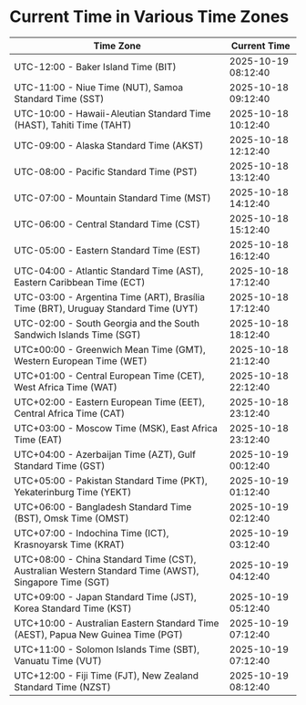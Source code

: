 # Current Time in Various Time Zones

| Time Zone | Current Time |
|-----------|--------------|
| UTC-12:00 - Baker Island Time (BIT) | 2025-10-19 08:12:40 |
| UTC-11:00 - Niue Time (NUT), Samoa Standard Time (SST) | 2025-10-18 09:12:40 |
| UTC-10:00 - Hawaii-Aleutian Standard Time (HAST), Tahiti Time (TAHT) | 2025-10-18 10:12:40 |
| UTC-09:00 - Alaska Standard Time (AKST) | 2025-10-18 12:12:40 |
| UTC-08:00 - Pacific Standard Time (PST) | 2025-10-18 13:12:40 |
| UTC-07:00 - Mountain Standard Time (MST) | 2025-10-18 14:12:40 |
| UTC-06:00 - Central Standard Time (CST) | 2025-10-18 15:12:40 |
| UTC-05:00 - Eastern Standard Time (EST) | 2025-10-18 16:12:40 |
| UTC-04:00 - Atlantic Standard Time (AST), Eastern Caribbean Time (ECT) | 2025-10-18 17:12:40 |
| UTC-03:00 - Argentina Time (ART), Brasília Time (BRT), Uruguay Standard Time (UYT) | 2025-10-18 17:12:40 |
| UTC-02:00 - South Georgia and the South Sandwich Islands Time (SGT) | 2025-10-18 18:12:40 |
| UTC±00:00 - Greenwich Mean Time (GMT), Western European Time (WET) | 2025-10-18 21:12:40 |
| UTC+01:00 - Central European Time (CET), West Africa Time (WAT) | 2025-10-18 22:12:40 |
| UTC+02:00 - Eastern European Time (EET), Central Africa Time (CAT) | 2025-10-18 23:12:40 |
| UTC+03:00 - Moscow Time (MSK), East Africa Time (EAT) | 2025-10-18 23:12:40 |
| UTC+04:00 - Azerbaijan Time (AZT), Gulf Standard Time (GST) | 2025-10-19 00:12:40 |
| UTC+05:00 - Pakistan Standard Time (PKT), Yekaterinburg Time (YEKT) | 2025-10-19 01:12:40 |
| UTC+06:00 - Bangladesh Standard Time (BST), Omsk Time (OMST) | 2025-10-19 02:12:40 |
| UTC+07:00 - Indochina Time (ICT), Krasnoyarsk Time (KRAT) | 2025-10-19 03:12:40 |
| UTC+08:00 - China Standard Time (CST), Australian Western Standard Time (AWST), Singapore Time (SGT) | 2025-10-19 04:12:40 |
| UTC+09:00 - Japan Standard Time (JST), Korea Standard Time (KST) | 2025-10-19 05:12:40 |
| UTC+10:00 - Australian Eastern Standard Time (AEST), Papua New Guinea Time (PGT) | 2025-10-19 07:12:40 |
| UTC+11:00 - Solomon Islands Time (SBT), Vanuatu Time (VUT) | 2025-10-19 07:12:40 |
| UTC+12:00 - Fiji Time (FJT), New Zealand Standard Time (NZST) | 2025-10-19 08:12:40 |
